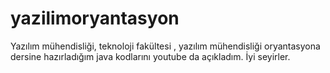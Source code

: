 # yazilimoryantasyon
Yazılım mühendisliği, teknoloji fakültesi , yazılım mühendisliği oryantasyona dersine hazırladığım java kodlarını youtube da açıkladım. İyi seyirler.
